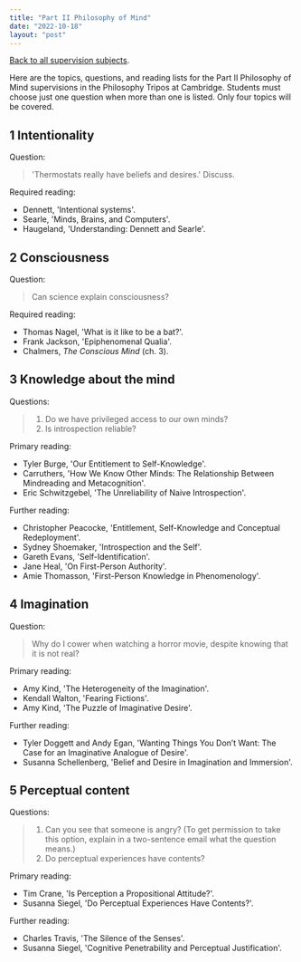 ```yaml
---
title: "Part II Philosophy of Mind"
date: "2022-10-18"
layout: "post"
---
```


[Back to all supervision subjects](../).

Here are the topics, questions, and reading lists for the Part II Philosophy of Mind supervisions in the Philosophy Tripos at Cambridge. Students must choose just one question when more than one is listed. Only four topics will be covered. 

## 1 Intentionality

Question:

> 'Thermostats really have beliefs and desires.' Discuss. 

Required reading: 

- Dennett, 'Intentional systems'. 
- Searle, 'Minds, Brains, and Computers'. 
- Haugeland, 'Understanding: Dennett and Searle'. 

## 2 Consciousness

Question: 

> Can science explain consciousness? 

Required reading: 

- Thomas Nagel, 'What is it like to be a bat?'. 
- Frank Jackson, 'Epiphenomenal Qualia'. 
- Chalmers, *The Conscious Mind* (ch. 3). 

## 3 Knowledge about the mind

Questions: 

> 1. Do we have privileged access to our own minds? 
> 2. Is introspection reliable? 

Primary reading: 

- Tyler Burge, 'Our Entitlement to Self-Knowledge'. 
- Carruthers, 'How We Know Other Minds: The Relationship Between Mindreading and Metacognition'. 
- Eric Schwitzgebel, 'The Unreliability of Naive Introspection'. 

Further reading: 

- Christopher Peacocke, 'Entitlement, Self-Knowledge and Conceptual Redeployment'. 
- Sydney Shoemaker, 'Introspection and the Self'. 
- Gareth Evans, 'Self-Identification'. 
- Jane Heal, 'On First-Person Authority'. 
- Amie Thomasson, 'First-Person Knowledge in Phenomenology'. 

## 4 Imagination

Question:

> Why do I cower when watching a horror movie, despite knowing that it is not real?

Primary reading:

- Amy Kind, 'The Heterogeneity of the Imagination'. 
- Kendall Walton, 'Fearing Fictions'. 
- Amy Kind, 'The Puzzle of Imaginative Desire'. 

Further reading: 

- Tyler Doggett and Andy Egan, 'Wanting Things You Don’t Want: The Case for an Imaginative Analogue of Desire'. 
- Susanna Schellenberg, 'Belief and Desire in Imagination and Immersion'. 

## 5 Perceptual content

Questions: 

> 1. Can you see that someone is angry? (To get permission to take this option, explain in a two-sentence email what the question means.)
> 2. Do perceptual experiences have contents? 

Primary reading:

- Tim Crane, 'Is Perception a Propositional Attitude?'. 
- Susanna Siegel, 'Do Perceptual Experiences Have Contents?'. 

Further reading: 

- Charles Travis, 'The Silence of the Senses'. 
- Susanna Siegel, 'Cognitive Penetrability and Perceptual Justification'. 